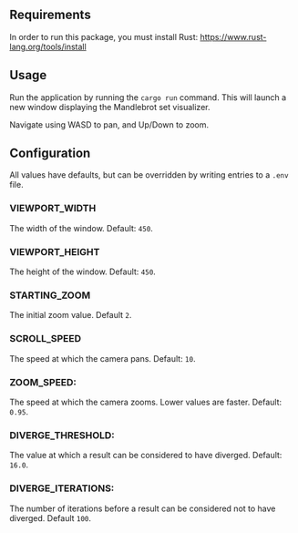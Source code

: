 ## Requirements

In order to run this package, you must install Rust:
https://www.rust-lang.org/tools/install

## Usage

Run the application by running the `cargo run` command. This will launch a new
window displaying the Mandlebrot set visualizer.

Navigate using WASD to pan, and Up/Down to zoom.

## Configuration

All values have defaults, but can be overridden by writing entries to a `.env` file.

### VIEWPORT_WIDTH

The width of the window. Default: `450`.

### VIEWPORT_HEIGHT

The height of the window. Default: `450`.

### STARTING_ZOOM

The initial zoom value. Default `2`.

### SCROLL_SPEED

The speed at which the camera pans. Default: `10`.

### ZOOM_SPEED:

The speed at which the camera zooms. Lower values are faster. Default: `0.95`.

### DIVERGE_THRESHOLD:

The value at which a result can be considered to have diverged. Default: `16.0`.

### DIVERGE_ITERATIONS:

The number of iterations before a result can be considered not to have diverged. Default `100`.
